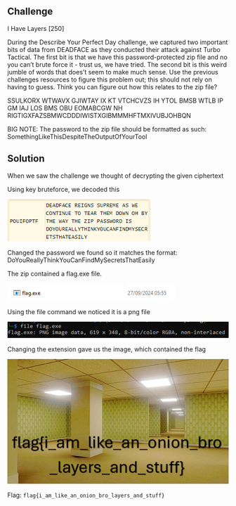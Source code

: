 ## Challenge

I Have Layers [250]

During the Describe Your Perfect Day challenge, we captured two important bits of data from DEADFACE as they conducted their attack against Turbo Tactical. The first bit is that we have this password-protected zip file and no you can’t brute force it - trust us, we have tried. The second bit is this weird jumble of words that does’t seem to make much sense. Use the previous challenges resources to figure this problem out; this should not rely on having to guess. Think you can figure out how this relates to the zip file?

SSULKORX WTWAVX GJIWTAY IX KT VTCHCVZS IH YTOL BMSB WTLB IP GM IAJ LOS BMS OBU EOMABCGW NH RIGTIGXFAZSBMWCDDDIWISTXGIBMMMHFTMXIVUBJOHBQN

BIG NOTE: The password to the zip file should be formatted as such: SomethingLikeThisDespiteTheOutputOfYourTool

## Solution

When we saw the challenge we thought of decrypting the given ciphertext

Using key bruteforce, we decoded this

![photo](./Photo1.png)

Changed the password we found so it matches the format: DoYouReallyThinkYouCanFindMySecretsThatEasily

The zip contained a flag.exe file.

![photo](./Photo2.png)

Using the file command we noticed it is a png file

![photo](./Photo3.png)

Changing the extension gave us the image, which contained the flag

![photo](./flag.png)


Flag: `flag{i_am_like_an_onion_bro_layers_and_stuff}`